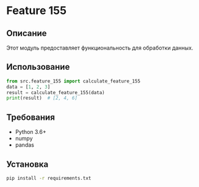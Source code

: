 # Feature 155
## Описание
Этот модуль предоставляет функциональность для обработки данных.
## Использование
```python
from src.feature_155 import calculate_feature_155
data = [1, 2, 3]
result = calculate_feature_155(data)
print(result)  # [2, 4, 6]
```
## Требования
- Python 3.6+
- numpy
- pandas
## Установка
```bash
pip install -r requirements.txt
```